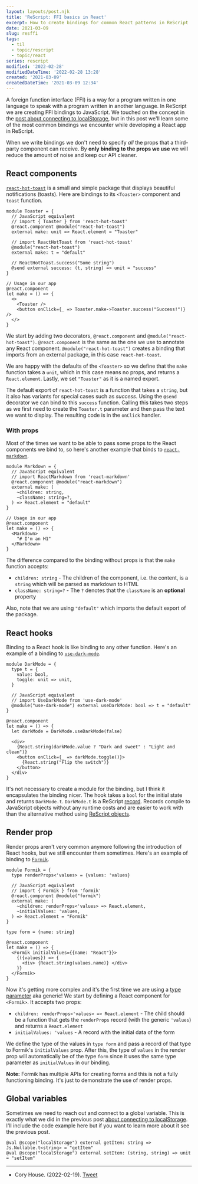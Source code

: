 ```yaml
---
layout: layouts/post.njk
title: 'ReScript: FFI basics in React'
excerpt: How to create bindings for common React patterns in ReScript
date: 2021-03-09
slug: resffi
tags:
  - til
  - topic/rescript
  - topic/react
series: rescript
modified: '2022-02-28'
modifiedDateTime: '2022-02-28 13:28'
created: '2021-03-09'
createdDateTime: '2021-03-09 12:34'
---
```


A foreign function interface (FFI) is a way for a program written in one language to speak with a program written in another language. In ReScript we are creating FFI bindings to JavaScript. We touched on the concept in the [post about connecting to localStorage](/posts/connect-to-localstorage-with-functors/), but in this post we'll learn some of the most common bindings we encounter while developing a React app in ReScript.

When we write bindings we don't need to specify _all_ the props that a third-party component can receive. By **only binding to the props we use** we will reduce the amount of noise and keep our API cleaner.

## React components

[`react-hot-toast`](https://github.com/timolins/react-hot-toast) is a small and simple package that displays beautiful notifications (toasts). Here are bindings to its `<Toaster>` component and `toast` function.

```reasonml
module Toaster = {
  // JavaScript equivalent
  // import { Toaster } from 'react-hot-toast'
  @react.component @module("react-hot-toast")
  external make: unit => React.element = "Toaster"

  // import ReactHotToast from 'react-hot-toast'
  @module("react-hot-toast")
  external make: t = "default"

  // ReactHotToast.success("Some string")
  @send external success: (t, string) => unit = "success"
}

// Usage in our app
@react.component
let make = () => {
  <>
    <Toaster />
    <button onClick={_ => Toaster.make->Toaster.success("Success!")} />
  </>
}
```

We start by adding two decorators, `@react.component` and `@module("react-hot-toast")`. `@react.component` is the same as the one we use to annotate any React component. `@module("react-hot-toast")` creates a binding that imports from an external package, in this case `react-hot-toast`.

We are happy with the defaults of the `<Toaster>` so we define that the `make` function takes a `unit`, which in this case means no props, and returns a `React.element`. Lastly, we set `"Toaster"` as it is a named export.

The default export of `react-hot-toast` is a function that takes a `string`, but it also has variants for special cases such as _success_. Using the `@send` decorator we can bind to this `success` function. Calling this takes two steps as we first need to create the `Toaster.t` parameter and then pass the text we want to display. The resulting code is in the `onClick` handler.

### With props

Most of the times we want to be able to pass some props to the React components we bind to, so here's another example that binds to [`react-markdown`](https://github.com/remarkjs/react-markdown).

```reasonml
module Markdown = {
  // JavaScript equivalent
  // import ReactMarkdown from 'react-markdown'
  @react.component @module("react-markdown")
  external make: (
    ~children: string,
    ~className: string=?,
  ) => React.element = "default"
}

// Usage in our app
@react.component
let make = () => {
  <Markdown>
    "# I'm an H1"
  </Markdown>
}
```

The difference compared to the binding without props is that the `make` function accepts:

- `children: string` - The children of the component, i.e. the content, is a `string` which will be parsed as markdown to HTML
- `className: string=?` - The `?` denotes that the `className` is an **optional** property

Also, note that we are using `"default"` which imports the default export of the package.

## React hooks

Binding to a React hook is like binding to any other function. Here's an example of a binding to [`use-dark-mode`](https://github.com/donavon/use-dark-mode).

```reasonml
module DarkMode = {
  type t = {
    value: bool,
    toggle: unit => unit,
  }

  // JavaScript equivalent
  // import UseDarkMode from 'use-dark-mode'
  @module("use-dark-mode") external useDarkMode: bool => t = "default"
}

@react.component
let make = () => {
  let darkMode = DarkMode.useDarkMode(false)

  <div>
    {React.string(darkMode.value ? "Dark and sweet" : "Light and clean")}
    <button onClick={_ => darkMode.toggle()}>
      {React.string("Flip the switch")}
    </button>
  </div>
}
```

It's not necessary to create a module for the binding, but I think it encapsulates the binding nicer. The hook takes a `bool` for the initial state and returns `DarkMode.t`. `DarkMode.t` is a ReScript [record](https://rescript-lang.org/docs/manual/latest/record). Records compile to JavaScript objects without any runtime costs and are easier to work with than the alternative method using [ReScript objects](https://rescript-lang.org/docs/manual/latest/bind-to-js-object#bind-using-rescript-object).

## Render prop

Render props aren't very common anymore following the introduction of React hooks, but we still encounter them sometimes. Here's an example of binding to [`Formik`](https://formik.org/docs/api/formik).

```reasonml
module Formik = {
  type renderProps<'values> = {values: 'values}

  // JavaScript equivalent
  // import { Formik } from 'formik'
  @react.component @module("formik")
  external make: (
    ~children: renderProps<'values> => React.element,
    ~initialValues: 'values,
  ) => React.element = "Formik"
}

type form = {name: string}

@react.component
let make = () => {
  <Formik initialValues={{name: "React"}}>
    {({values}) => {
      <div> {React.string(values.name)} </div>
    }}
  </Formik>
}
```

Now it's getting more complex and it's the first time we are using a [type parameter](https://rescript-lang.org/docs/manual/latest/type#type-parameter-aka-generic) aka generic! We start by defining a React component for `<Formik>`. It accepts two props:

- `children: renderProps<'values> => React.element` - The child should be a function that gets the `renderProps` record (with the generic `'values`) and returns a `React.element`
- `initialValues: 'values` - A record with the initial data of the form

We define the type of the values in `type form` and pass a record of that type to Formik's `initialValues` prop. After this, the type of `values` in the render prop will automatically be of the type `form` since it uses the same type parameter as `initialValues` in our binding.

**Note:** Formik has multiple APIs for creating forms and this is not a fully functioning binding. It's just to demonstrate the use of render props.

## Global variables

Sometimes we need to reach out and connect to a global variable. This is exactly what we did in the previous post [about connecting to localStorage](/posts/connect-to-localstorage-with-functors/). I'll include the code example here but if you want to learn more about it see the previous post.

```reasonml
@val @scope("localStorage") external getItem: string => Js.Nullable.t<string> = "getItem"
@val @scope("localStorage") external setItem: (string, string) => unit = "setItem"
```

---

- Cory House. (2022-02-19). [Tweet](https://twitter.com/housecor/status/1495023556358455298)
